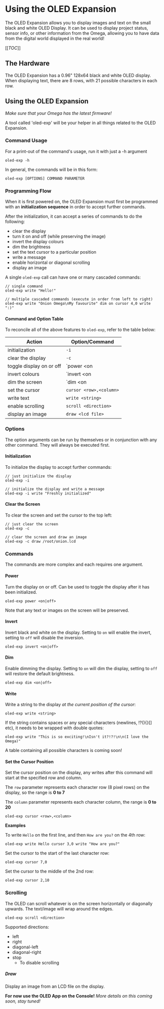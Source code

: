 # Using the OLED Expansion

The OLED Expansion allows you to display images and text on the small black and white OLED Display. It can be used to display project status, sensor info, or other information from the Omega, allowing you to have data from the digital world displayed in the real world!


[[_TOC_]]


[//]: # (Hardware)

## The Hardware
The OLED Expansion has a 0.96" 128x64 black and white OLED display. When displaying text, there are 8 rows, with 21 possible characters in each row.

[//]: # (LAZAR: EXPAND ON THIS WITH AN IMAGE)



[//]: # (Using oled-exp)

## Using the OLED Expansion

*Make sure that your Omega has the latest firmware!*

A tool called 'oled-exp' will be your helper in all things related to the OLED Expansion.



### Command Usage

For a print-out of the command's usage, run it with just a -h argument

```
oled-exp -h
```

In general, the commands will be in this form:
```
oled-exp [OPTIONS] COMMAND PARAMETER
```


### Programming Flow

When it is first powered on, the OLED Expansion must first be programmed with an **initialization sequence** in order to accept further commands. 

After the initialization, it can accept a series of commands to do the following:
* clear the display
* turn it on and off (while preserving the image)
* invert the display colours
* dim the brightness
* set the text cursor to a particular position
* write a message
* enable horizontal or diagonal scrolling
* display an image

A single `oled-exp` call can have one or many cascaded commands:
```
// single command
oled-exp write "Hello!"

// multiple cascaded commands (execute in order from left to right)
oled-exp write "Onion Omega\nMy favourite" dim on cursor 4,0 write ":)"
```


#### Command and Option Table

To reconcile all of the above features to `oled-exp`, refer to the table below:

| Action                    | Option/Command            |
|---------------------------|---------------------------|
| initialization            | `-i`                      |
| clear the display         | `-c`                      |
| toggle display on or off  | `power <on|off>`          |
| invert colours            | `invert <on|off>`         |
| dim the screen            | `dim <on|off>`            |
| set the cursor            | `cursor <row>,<column>`   |
| write text                | `write <string>`          |
| enable scrolling          | `scroll <direction>`      |
| display an image          | `draw <lcd file>`         |



### Options

The option arguments can be run by themselves or in conjunction with any other command. They will always be executed first.


#### Initialization

To initialize the display to accept further commands:
```
// just initialize the display
oled-exp -i 	

// initialize the display and write a message
oled-exp -i write "Freshly initialized"
```


#### Clear the Screen

To clear the screen and set the cursor to the top left:
```
// just clear the screen
oled-exp -c

// clear the screen and draw an image
oled-exp -c draw /root/onion.lcd
```




### Commands
The commands are more complex and each requires one argument.


#### Power

Turn the display on or off. Can be used to toggle the display after it has been initialized.
```
oled-exp power <on|off>
```

Note that any text or images on the screen will be preserved.


#### Invert

Invert black and white on the display. Setting to `on` will enable the invert, setting to `off` will disable the inversion.
```
oled-exp invert <on|off>
```


#### Dim

Enable dimming the display. Setting to `on` will dim the display, setting to `off` will restore the default brightness.
```
oled-exp dim <on|off>
```


#### Write

Write a string to the display *at the current position of the cursor*:
```
oled-exp write <string>
```

If the string contains spaces or any special characters (newlines, !?(){}[] etc), it needs to be wrapped with double quotes:
```
oled-exp write "This is so exciting!\nIsn't it?!?!\n\n(I love the Omega)"
```

A table containing all possible characters is coming soon!

[//]: # (LAZAR: Create this table)



#### Set the Cursor Position

Set the cursor position on the display, any writes after this command will start at the specified row and column.

The `row` parameter represents each character row (8 pixel rows) on the display, so the range is **0 to 7**

The `column` parameter represents each character column, the range is **0 to 20**
```
oled-exp cursor <row>,<column>
```

**Examples**

To write `Hello` on the first line, and then `How are you?` on the 4th row:
```
oled-exp write Hello cursor 3,0 write "How are you?"
```

Set the cursor to the start of the last character row:
```
oled-exp cursor 7,0
```

Set the cursor to the middle of the 2nd row:
```
oled-exp cursor 2,10
```



### Scrolling

The OLED can scroll whatever is on the screen horizontally or diagonally upwards. The text/image will wrap around the edges.
``` 
oled-exp scroll <direction>
```

Supported directions:
* left
* right
* diagonal-left
* diagonal-right
* stop
  * To disable scrolling

[//]: # (LAZAR: ADD SOME GIFS HERE)




##### Draw

Display an image from an LCD file on the display. 

**For now use the OLED App on the Console!**
*More details on this coming soon, stay tuned!*


